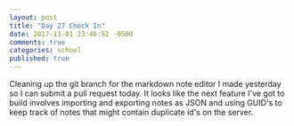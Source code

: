 ```yaml
---
layout: post
title: "Day 27 Check In"
date: 2017-11-01 23:46:52 -0500
comments: true
categories: school
published: true
---
```



Cleaning up the git branch for the markdown note editor I made yesterday so I can submit a pull request today. It looks like the next feature I've got to build involves importing and exporting notes as JSON and using GUID's to keep track of notes that might contain duplicate id's on the server.